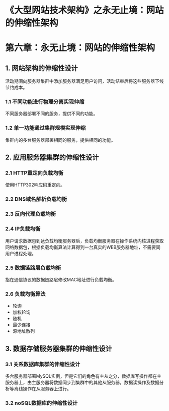 # 《大型网站技术架构》之永无止境：网站的伸缩性架构

# 第六章：永无止境：网站的伸缩性架构

## 1. 网站架构的伸缩性设计

活动期间向服务器集群中添加服务器满足用户访问，活动结束后将这些服务器下线节约成本。

### 1.1 不同功能进行物理分离实现伸缩

不同服务器部署不同的服务，提供不同的功能。

### 1.2 单一功能通过集群规模实现伸缩

集群内的多台服务器部署相同的服务，提供相同的功能。

## 2. 应用服务器集群的伸缩性设计

### 2.1 HTTP重定向负载均衡

使用HTTP302响应码重定向。

### 2.2 DNS域名解析负载均衡

### 2.3 反向代理负载均衡

### 2.4 IP负载均衡

用户请求数据包到达负载均衡服务器后，负载均衡服务器在操作系统内核进程获取网络数据包，根据负载均衡算法计算得到一台真实的WEB服务器地址，不需要同用户进程处理。

### 2.5 数据链路层负载均衡

指在通信协议的数据链路层修改MAC地址进行负载均衡。

### 2.6 负载均衡算法

- 轮询
- 加权轮询
- 随机
- 最少连接
- 源地址散列

## 3. 数据存储服务器集群的伸缩性设计

### 3.1 关系数据库集群的伸缩性设计

多台服务器部署MySQL实例，但是它们的角色有主从之分，数据库写操作都在主服务器上，由主服务器将数据同步到集群中的其他从服务器，数据读操作及数据分析等离线操作在从服务器上进行。

### 3.2 noSQL数据库的伸缩性设计




